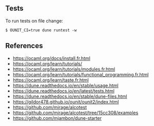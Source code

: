 ## Tests

To run tests on file change:

```
$ OUNIT_CI=true dune runtest -w
```

## References

- <https://ocaml.org/docs/install.fr.html>
- <https://ocaml.org/learn/tutorials/>
- <https://ocaml.org/learn/tutorials/modules.fr.html>
- <https://ocaml.org/learn/tutorials/functional_programming.fr.html>
- <https://ocaml.org/learn/taste.fr.html>
- <https://dune.readthedocs.io/en/stable/usage.html>
- <https://dune.readthedocs.io/en/latest/tests.html>
- <https://dune.readthedocs.io/en/stable/dune-files.html>
- <https://gildor478.github.io/ounit/ounit2/index.html>
- <https://github.com/mirage/alcotest>
- <https://github.com/mirage/alcotest/tree/15cc308/examples>
- <https://github.com/mjambon/dune-starter>

